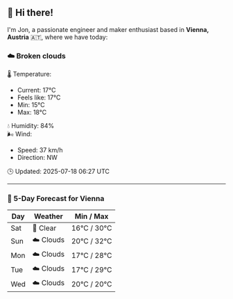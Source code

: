 ## 👋 Hi there!

I'm Jon, a passionate engineer and maker enthusiast based in **Vienna, Austria** 🇦🇹, where we have today:

### ☁️ Broken clouds 

🌡️ Temperature: 
* Current: 17°C
* Feels like: 17°C
* Min: 15°C 
* Max: 18°C  

💧 Humidity: 84%  
🌬️ Wind: 
* Speed: 37 km/h 
* Direction: NW  

🕒 Updated: 2025-07-18 06:27 UTC

---

### 📅 5-Day Forecast for Vienna

| Day | Weather | Min / Max |
|-----|---------|------------|
| Sat | 🌙 Clear | 16°C / 30°C |
| Sun | ☁️ Clouds | 20°C / 32°C |
| Mon | ☁️ Clouds | 17°C / 28°C |
| Tue | ☁️ Clouds | 17°C / 29°C |
| Wed | ☁️ Clouds | 20°C / 20°C |
